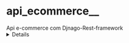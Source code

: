 # api_ecommerce__
<summary>
  Api e-commerce com Djnago-Rest-framework
</summary>

<details>
  CRUD de produtos.<br>
  Gestão de carrinho de compras.
  Processamento de pedidos.
  Integração com sistemas de pagamento.
</details>
